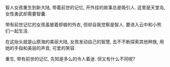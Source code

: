 智人女孩重生到新大陆, 带着前世的记忆, 开外挂的故事总是吸引人. 
这里是天堂岛, 女性勇武却需要智囊. 

带有前世记忆的女孩虽披着蜉蝣的外衣, 但却自我觉察是智人. 要进入云中和小熊们一起生活. 

在这抬头就是山原海的美丽大陆, 女孩发动自己的智慧, 去不不断探索其他种族, 用她的手指和美丽的声音, 可爱的笑容. 

重生, 带有前世的记忆, 先知是多么的令人着迷. 但又有什么不同呢? 


